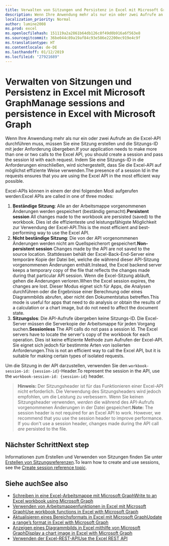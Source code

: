 ```yaml
---
title: Verwalten von Sitzungen und Persistenz in Excel mit Microsoft Graph
description: Wenn Ihre Anwendung mehr als nur ein oder zwei Aufrufe an die Excel-API durchführen muss, müssen Sie eine Sitzung erstellen und die Sitzungs-ID mit jeder Anforderung übergeben. Indem Sie eine Sitzungs-ID in die Anforderungen einschließen, wird sichergestellt, dass Sie die Excel-API auf möglichst effiziente Weise verwenden.
localization_priority: Normal
author: lumine2008
ms.prod: excel
ms.openlocfilehash: 151119a2a2861b64db126c8f49d0b916a6f563e8
ms.sourcegitcommit: 36be044c89a19af84c93e586e22200ec919e4c9f
ms.translationtype: HT
ms.contentlocale: de-DE
ms.lasthandoff: 01/12/2019
ms.locfileid: "27921689"
---
```

# <a name="manage-sessions-and-persistence-in-excel-with-microsoft-graph"></a><span data-ttu-id="5c66d-104">Verwalten von Sitzungen und Persistenz in Excel mit Microsoft Graph</span><span class="sxs-lookup"><span data-stu-id="5c66d-104">Manage sessions and persistence in Excel with Microsoft Graph</span></span>

<span data-ttu-id="5c66d-105">Wenn Ihre Anwendung mehr als nur ein oder zwei Aufrufe an die Excel-API durchführen muss, müssen Sie eine Sitzung erstellen und die Sitzungs-ID mit jeder Anforderung übergeben.</span><span class="sxs-lookup"><span data-stu-id="5c66d-105">If your application needs to make more than one or two calls to the Excel API, you should create a session and pass the session Id with each request.</span></span> <span data-ttu-id="5c66d-106">Indem Sie eine Sitzungs-ID in die Anforderungen einschließen, wird sichergestellt, dass Sie die Excel-API auf möglichst effiziente Weise verwenden.</span><span class="sxs-lookup"><span data-stu-id="5c66d-106">The presence of a session Id in the requests ensures that you are using the Excel API in the most efficient way possible.</span></span>

<span data-ttu-id="5c66d-107">Excel-APIs können in einem der drei folgenden Modi aufgerufen werden:</span><span class="sxs-lookup"><span data-stu-id="5c66d-107">Excel APIs are called in one of three modes:</span></span>

1. <span data-ttu-id="5c66d-108">**Beständige Sitzung**: Alle an der Arbeitsmappe vorgenommenen Änderungen werden gespeichert (beständig gemacht).</span><span class="sxs-lookup"><span data-stu-id="5c66d-108">**Persistent session**  All changes made to the workbook are persisted (saved) to the workbook.</span></span> <span data-ttu-id="5c66d-109">Dies ist die effizienteste und leistungsfähigste Möglichkeit zur Verwendung der Excel-API.</span><span class="sxs-lookup"><span data-stu-id="5c66d-109">This is the most efficient and best-performing way to use the Excel API.</span></span>
2. <span data-ttu-id="5c66d-110">**Nicht beständige Sitzung**: Die von der API vorgenommenen Änderungen werden nicht am Quellspeicherort gespeichert.</span><span class="sxs-lookup"><span data-stu-id="5c66d-110">**Non-persistent session**  Changes made by the API are not saved to the source location.</span></span> <span data-ttu-id="5c66d-111">Stattdessen behält der Excel-Back-End-Server eine temporäre Kopie der Datei bei, welche die während dieser API-Sitzung vorgenommenen Änderungen enthält.</span><span class="sxs-lookup"><span data-stu-id="5c66d-111">Instead, the Excel backend server keeps a temporary copy of the file that reflects the changes made during that particular API session.</span></span> <span data-ttu-id="5c66d-112">Wenn die Excel-Sitzung abläuft, gehen die Änderungen verloren.</span><span class="sxs-lookup"><span data-stu-id="5c66d-112">When the Excel session expires, the changes are lost.</span></span> <span data-ttu-id="5c66d-113">Dieser Modus eignet sich für Apps, die Analysen durchführen oder die Ergebnisse einer Berechnung oder eines Diagrammbilds abrufen, aber nicht den Dokumentstatus betreffen.</span><span class="sxs-lookup"><span data-stu-id="5c66d-113">This mode is useful for apps that need to do analysis or obtain the results of a calculation or a chart image, but do not need to affect the document state.</span></span>
3. <span data-ttu-id="5c66d-114">**Sitzungslos**: Die API-Aufrufe übergeben keine Sitzungs-ID. Die Excel-Server müssen die Serverkopie der Arbeitsmappe für jeden Vorgang suchen.</span><span class="sxs-lookup"><span data-stu-id="5c66d-114">**Sessionless**  The API calls do not pass a session Id. The Excel servers have to locate the server's copy of the workbook for each operation.</span></span> <span data-ttu-id="5c66d-115">Dies ist keine effiziente Methode zum Aufrufen der Excel-API. Sie eignet sich jedoch für bestimmte Arten von isolierten Anforderungen.</span><span class="sxs-lookup"><span data-stu-id="5c66d-115">This is not an efficient way to call the Excel API, but it is suitable for making certain types of isolated requests.</span></span>

<span data-ttu-id="5c66d-116">Um die Sitzung in der API darzustellen, verwenden Sie den `workbook-session-id: {session-id}`-Header.</span><span class="sxs-lookup"><span data-stu-id="5c66d-116">To represent the session in the API, use the `workbook-session-id: {session-id}` header.</span></span>

><span data-ttu-id="5c66d-p106">**Hinweis:** Der Sitzungsheader ist für das Funktionieren einer Excel-API nicht erforderlich. Die Verwendung des Sitzungsheaders wird jedoch empfohlen, um die Leistung zu verbessern. Wenn Sie keinen Sitzungsheader verwenden, _werden_ die während des API-Aufrufs vorgenommenen Änderungen in der Datei gespeichert.</span><span class="sxs-lookup"><span data-stu-id="5c66d-p106">**Note:** The session header is not required for an Excel API to work. However, we recommend that you use the session header to improve performance. If you don't use a session header, changes made during the API call _are_ persisted to the file.</span></span>  

## <a name="next-step"></a><span data-ttu-id="5c66d-120">Nächster Schritt</span><span class="sxs-lookup"><span data-stu-id="5c66d-120">Next step</span></span>
<span data-ttu-id="5c66d-121">Informationen zum Erstellen und Verwenden von Sitzungen finden Sie unter [Erstellen von Sitzungsreferenzen](/graph/api/workbook-createsession?view=graph-rest-1.0).</span><span class="sxs-lookup"><span data-stu-id="5c66d-121">To learn how to create and use sessions, see the [Create session reference topic](/graph/api/workbook-createsession?view=graph-rest-1.0).</span></span>

## <a name="see-also"></a><span data-ttu-id="5c66d-122">Siehe auch</span><span class="sxs-lookup"><span data-stu-id="5c66d-122">See also</span></span>
* [<span data-ttu-id="5c66d-123">Schreiben in eine Excel-Arbeitsmappe mit Microsoft Graph</span><span class="sxs-lookup"><span data-stu-id="5c66d-123">Write to an Excel workbook using Microsoft Graph</span></span>](excel-write-to-workbook.md)
* [<span data-ttu-id="5c66d-124">Verwenden von Arbeitsmappenfunktionen in Excel mit Microsoft Graph</span><span class="sxs-lookup"><span data-stu-id="5c66d-124">Use workbook functions in Excel with Microsoft Graph</span></span>](excel-use-functions.md)
* [<span data-ttu-id="5c66d-125">Aktualisieren eines Bereichsformats in Excel mit Microsoft Graph</span><span class="sxs-lookup"><span data-stu-id="5c66d-125">Update a range’s format in Excel with Microsoft Graph</span></span>](excel-update-range-format.md)
* [<span data-ttu-id="5c66d-126">Anzeigen eines Diagrammbilds in Excel mithilfe von Microsoft Graph</span><span class="sxs-lookup"><span data-stu-id="5c66d-126">Display a chart image in Excel with Microsoft Graph</span></span>](excel-display-chart-image.md)
* [<span data-ttu-id="5c66d-127">Verwenden der Excel-REST-API</span><span class="sxs-lookup"><span data-stu-id="5c66d-127">Use the Excel REST API</span></span>](/graph/api/resources/excel?view=graph-rest-1.0)
